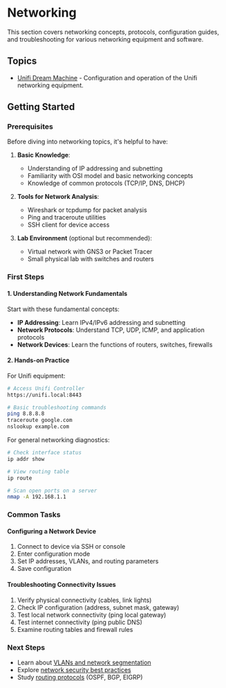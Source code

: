 # Networking

This section covers networking concepts, protocols, configuration guides, and troubleshooting for various networking equipment and software.

## Topics

- [Unifi Dream Machine](unifi/index.md) - Configuration and operation of the Unifi networking equipment.

## Getting Started

### Prerequisites

Before diving into networking topics, it's helpful to have:

1. **Basic Knowledge**:
   - Understanding of IP addressing and subnetting
   - Familiarity with OSI model and basic networking concepts
   - Knowledge of common protocols (TCP/IP, DNS, DHCP)

2. **Tools for Network Analysis**:
   - Wireshark or tcpdump for packet analysis
   - Ping and traceroute utilities
   - SSH client for device access

3. **Lab Environment** (optional but recommended):
   - Virtual network with GNS3 or Packet Tracer
   - Small physical lab with switches and routers

### First Steps

#### 1. Understanding Network Fundamentals

Start with these fundamental concepts:

- **IP Addressing**: Learn IPv4/IPv6 addressing and subnetting
- **Network Protocols**: Understand TCP, UDP, ICMP, and application protocols
- **Network Devices**: Learn the functions of routers, switches, firewalls

#### 2. Hands-on Practice

For Unifi equipment:

```bash
# Access Unifi Controller
https://unifi.local:8443

# Basic troubleshooting commands
ping 8.8.8.8
traceroute google.com
nslookup example.com
```

For general networking diagnostics:

```bash
# Check interface status
ip addr show

# View routing table
ip route

# Scan open ports on a server
nmap -A 192.168.1.1
```

### Common Tasks

#### Configuring a Network Device

1. Connect to device via SSH or console
2. Enter configuration mode
3. Set IP addresses, VLANs, and routing parameters
4. Save configuration

#### Troubleshooting Connectivity Issues

1. Verify physical connectivity (cables, link lights)
2. Check IP configuration (address, subnet mask, gateway)
3. Test local network connectivity (ping local gateway)
4. Test internet connectivity (ping public DNS)
5. Examine routing tables and firewall rules

### Next Steps

- Learn about [VLANs and network segmentation](https://en.wikipedia.org/wiki/Virtual_LAN)
- Explore [network security best practices](https://www.cisco.com/c/en/us/support/docs/ip/access-lists/13608-21.html)
- Study [routing protocols](https://en.wikipedia.org/wiki/Routing_protocol) (OSPF, BGP, EIGRP)
